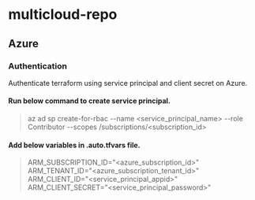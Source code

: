 # multicloud-repo


## Azure

### Authentication

Authenticate terraform using service principal and client secret on Azure.

#### Run below command to create service principal.

> az ad sp create-for-rbac --name <service_principal_name> --role Contributor --scopes /subscriptions/<subscription_id>

#### Add below variables in .auto.tfvars file.

> ARM_SUBSCRIPTION_ID="<azure_subscription_id>"
> ARM_TENANT_ID="<azure_subscription_tenant_id>"
> ARM_CLIENT_ID="<service_principal_appid>"
> ARM_CLIENT_SECRET="<service_principal_password>"

